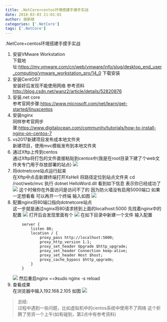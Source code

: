 ```yaml
---
title: .NetCore+centos环境搭建手摸手实战
date: 2018-03-03 21:01:01
author: 谢新根
categories: ['.NetCore']
tags: ['.NetCore']
---
```


.NetCore+centos环境搭建手摸手实战
<!-- more -->

1. 安装VMware Workstation  
下载地址:https://my.vmware.com/cn/web/vmware/info/slug/desktop_end_user_computing/vmware_workstation_pro/14_0  下载安装 
2. 安装CentOS7  
安装好后发现不能使用网络 参考资料
http://blog.csdn.net/wanz2/article/details/52820876
3. 安装.net core  
参考官网步骤:https://www.microsoft.com/net/learn/get-started/linuxcentos
4. 安装nginx  
同样参考官网步骤:https://www.digitalocean.com/community/tutorials/how-to-install-nginx-on-centos-7
5. vs2017新建项目发布成本地文件夹  
新建项目，使用mvc模板发布到本地文件夹
6. 通过Xftp上传到centos  
通过Xftp将打包的文件直接粘贴到centos中(我是在root目录下建了个web文件夹专门用于存放部署的站点)
![](http://pfp2er1o1.bkt.clouddn.com/blog/images/dotnetcore/core/01/0601.png)
7. 将dotnetcore站点运行起来  
在Xftp中点击新建终端打开XsHell 将路径定位到站点文件夹 cd /root/web/mvc  执行 dotnet HelloWord.dll  看到如下信息 表示你已经成功了
![](http://pfp2er1o1.bkt.clouddn.com/blog/images/dotnetcore/core/01/0701.png)
这个时候你在外面访问是访问不了的 因为防火墙没有启用5000端口
如果一定想看看 可以再开一个终端 输入如图
![](http://pfp2er1o1.bkt.clouddn.com/blog/images/dotnetcore/core/01/0702.png)
8. 配置nginx将80端口指向dotnetcore站点  
这一步就是通过nginx将80请求转到上面的localhost:5000
先找着nginx中的配置
![](http://pfp2er1o1.bkt.clouddn.com/blog/images/dotnetcore/core/01/0801.png)
打开后会发现里面有个
![](http://pfp2er1o1.bkt.clouddn.com/blog/images/dotnetcore/core/01/0802.png)
在如下目录中新建一个文件 输入配置   
    ```nginx
        server {
            listen 80;
            location / {
                proxy_pass http://localhost:5000;
                proxy_http_version 1.1;
                proxy_set_header Upgrade $http_upgrade;
                proxy_set_header Connection keep-alive;
                proxy_set_header Host $host;
                proxy_cache_bypass $http_upgrade;
            }
        }
    ```  
    ![](http://pfp2er1o1.bkt.clouddn.com/blog/images/dotnetcore/core/01/0803.png)
然后重启nginx ==》sudo nginx -s reload  
9. 查看成果  
在浏览器中输入192.168.2.105  如图
![](http://pfp2er1o1.bkt.clouddn.com/blog/images/dotnetcore/core/01/0901.png)

> 总结:  
> 过程中遇到一些问题，比如虚拟机中的centos系统中使用不了网络 这个折腾了劳资一个上午(如有碰到，第2点中有参考资料)